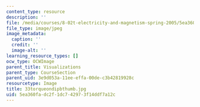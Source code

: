 ```yaml
---
content_type: resource
description: ''
file: /media/courses/8-02t-electricity-and-magnetism-spring-2005/5ea360fadc2f1dc742973f14ddf7a12c_33torqueondipbthumb.jpg
file_type: image/jpeg
image_metadata:
  caption: ''
  credit: ''
  image-alt: ''
learning_resource_types: []
ocw_type: OCWImage
parent_title: Visualizations
parent_type: CourseSection
parent_uid: 3e9d053a-11ee-effa-00de-c3b42819928c
resourcetype: Image
title: 33torqueondipbthumb.jpg
uid: 5ea360fa-dc2f-1dc7-4297-3f14ddf7a12c
---
```

